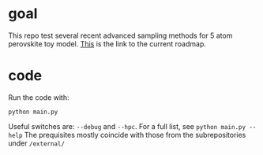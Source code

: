 # goal

This repo test several recent advanced sampling methods for 5 atom perovskite toy model.   <a href="https://github.com/DavidDevoogdt/advanced_sampling_perovskite/blob/master/roadmap/main.pdf" target="_blank"> This</a> is the link to the current roadmap. 

# code

Run the code with:
```
python main.py
```
Useful switches are: `--debug` and `--hpc`. For a full list, see `python main.py --help` The prequisites mostly coincide with those from the subrepositories under `/external/`
